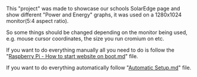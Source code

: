 This "project" was made to showcase our schools SolarEdge page and show different "Power and Energy" graphs, it was used on a 1280x1024 monitor(5:4 aspect ratio).

So some things should be changed depending on the monitor being used, e.g. mouse cursor coordinates, the size you run cromium on etc.

If you want to do everything manually all you need to do is follow the "[Raspberry Pi - How to start website on boot.md](https://github.com/Hamid3DATA/SolarEdge/blob/main/Raspberry%20Pi%20-%20How%20to%20start%20website%20on%20boot.md)" file.

If you want to do everything automatically follow "[Automatic Setup.md](https://github.com/Hamid3DATA/SolarEdge/blob/main/Automatic%20Setup.md)" file.
